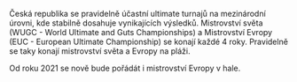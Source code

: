 Česká republika se pravidelně účastní ultimate turnajů na mezinárodní úrovni, kde stabilně dosahuje vynikajících výsledků. Mistrovství světa (WUGC - World Ultimate and Guts Championships) a Mistrovství Evropy (EUC - European Ultimate Championship) se konají každé 4 roky. Pravidelně se taky konají mistrovství světa a Evropy na pláži.

Od roku 2021 se nově bude pořádát i mistrovství Evropy v hale.

<!-- # Vize 2020

ČAUF vstoupila do let 2017-2020 s [vizí](https://cald.cz/czech-ultimate-2020), která nastavuje priority celé asociace směrem ke kategoriím open & women. Dalšími úkoly bylo stabilizovat trenérské týmy a pracovat i během sezón, kdy se žádné reprezentační akce nekonají.

# Praktické informace

Reprezentaci má ve výkonné radě na starosti Kateřina Langová. Kontakty na&nbsp;jednotlivé reprezentace najdete níže.

## Open

**Trenéři:** Pavel Bláha (Pamf) a Tomáš Veselý (Bobeš), Filip Halámka (Fíla), Pavel Pelikán (Peli) a Ondřej Rýdlo (Čégo)  
**Kontakt:** [https://open.tymy.cz](https://open.tymy.cz/)

## Women

**Trenéři:** Paul Utesch  
**Organizace:** Eva Havelková  
**Kontakt:** [https://women.tymy.cz](https://women.tymy.cz/), [czech.ultimate.women@gmail.com](mailto:czech.ultimate.women@gmail.com)

## Mixed

**Trenéři:** Lukáš Maňák (Maník)  
**Kontakt:** [https://mixed.tymy.cz](https://women.tymy.cz/) -->
